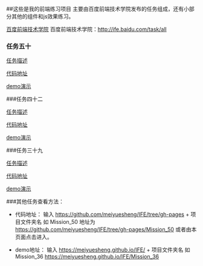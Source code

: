 
##这些是我的前端练习项目
主要由百度前端技术学院发布的任务组成，还有小部分其他的组件和js效果练习。

[百度前端技术学院](http://ife.baidu.com/task/all)
百度前端技术学院：http://ife.baidu.com/task/all


### 任务五十

[任务描述](http://ife.baidu.com/task/detail?taskId=50)

[代码地址](https://github.com/meiyuesheng/IFE/tree/gh-pages/Mission_50)

[demo演示](https://meiyuesheng.github.io/IFE/Mission_50/build)


###任务四十二

[任务描述](http://ife.baidu.com/task/detail?taskId=42)

[代码地址](https://github.com/meiyuesheng/IFE/tree/gh-pages/Mission_42)

[demo演示](https://meiyuesheng.github.io/IFE/Mission_42/)

###任务三十九

[任务描述](http://ife.baidu.com/task/detail?taskId=39)

[代码地址](https://github.com/meiyuesheng/IFE/tree/gh-pages/Mission_39)

[demo演示](https://meiyuesheng.github.io/IFE/Mission_39/)

###其他任务查看方法：
- 代码地址：
输入 https://github.com/meiyuesheng/IFE/tree/gh-pages + 项目文件夹名
如 Mission_50 地址为 https://github.com/meiyuesheng/IFE/tree/gh-pages/Mission_50
或者由本页面点击进入。

- demo地址：
输入 https://meiyuesheng.github.io/IFE/ + 项目文件夹名
如 Mission_36 https://meiyuesheng.github.io/IFE/Mission_36